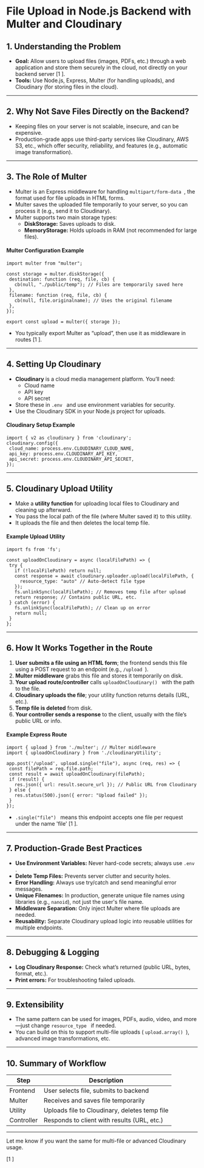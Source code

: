 # File Upload in Node.js Backend with Multer and Cloudinary

## 1. Understanding the Problem

- **Goal:** Allow users to upload files (images, PDFs, etc.) through a web application and store them securely in the cloud, not directly on your backend server [1 ].
- **Tools:** Use Node.js, Express, Multer (for handling uploads), and Cloudinary (for storing files in the cloud).

---

## 2. Why Not Save Files Directly on the Backend?

- Keeping files on your server is not scalable, insecure, and can be expensive.
- Production-grade apps use third-party services like Cloudinary, AWS S3, etc., which offer security, reliability, and features (e.g., automatic image transformation).

---

## 3. The Role of Multer

- Multer is an Express middleware for handling  `multipart/form-data `, the format used for file uploads in HTML forms.
- Multer saves the uploaded file temporarily to your server, so you can process it (e.g., send it to Cloudinary).
- Multer supports two main storage types:
  - **DiskStorage:** Saves uploads to disk.
  - **MemoryStorage:** Holds uploads in RAM (not recommended for large files).

#### Multer Configuration Example

 ```
import multer from "multer";

const storage = multer.diskStorage({
  destination: function (req, file, cb) {
    cb(null, "./public/temp"); // Files are temporarily saved here
  },
  filename: function (req, file, cb) {
    cb(null, file.originalname); // Uses the original filename
  },
});

export const upload = multer({ storage });
 ```

- You typically export Multer as “upload”, then use it as middleware in routes [1 ].

---

## 4. Setting Up Cloudinary

- **Cloudinary** is a cloud media management platform. You’ll need:
  - Cloud name
  - API key
  - API secret
- Store these in  `.env ` and use environment variables for security.
- Use the Cloudinary SDK in your Node.js project for uploads.

#### Cloudinary Setup Example

 ```
import { v2 as cloudinary } from 'cloudinary';
cloudinary.config({
  cloud_name: process.env.CLOUDINARY_CLOUD_NAME,
  api_key: process.env.CLOUDINARY_API_KEY,
  api_secret: process.env.CLOUDINARY_API_SECRET,
});
 ```

---

## 5. Cloudinary Upload Utility

- Make a **utility function** for uploading local files to Cloudinary and cleaning up afterward.
- You pass the local path of the file (where Multer saved it) to this utility.
- It uploads the file and then deletes the local temp file.

#### Example Upload Utility

 ```
import fs from 'fs';

const uploadOnCloudinary = async (localFilePath) => {
  try {
    if (!localFilePath) return null;
    const response = await cloudinary.uploader.upload(localFilePath, {
      resource_type: "auto" // Auto-detect file type
    });
    fs.unlinkSync(localFilePath); // Removes temp file after upload
    return response; // Contains public URL, etc.
  } catch (error) {
    fs.unlinkSync(localFilePath); // Clean up on error
    return null;
  }
};
 ```

---

## 6. How It Works Together in the Route

1. **User submits a file using an HTML form**; the frontend sends this file using a POST request to an endpoint (e.g.,  `/upload `).
2. **Multer middleware** grabs this file and stores it temporarily on disk.
3. **Your upload route/controller** calls  `uploadOnCloudinary() ` with the path to the file.
4. **Cloudinary uploads the file**; your utility function returns details (URL, etc.).
5. **Temp file is deleted** from disk.
6. **Your controller sends a response** to the client, usually with the file’s public URL or info.

#### Example Express Route

 ```
import { upload } from './multer'; // Multer middleware
import { uploadOnCloudinary } from './cloudinaryUtility';

app.post('/upload', upload.single("file"), async (req, res) => {
  const filePath = req.file.path;
  const result = await uploadOnCloudinary(filePath);
  if (result) {
    res.json({ url: result.secure_url }); // Public URL from Cloudinary
  } else {
    res.status(500).json({ error: "Upload failed" });
  }
});
 ```

-  `.single("file") ` means this endpoint accepts one file per request under the name 'file' [1 ].

---

## 7. Production-Grade Best Practices

- **Use Environment Variables:** Never hard-code secrets; always use  `.env `.
- **Delete Temp Files:** Prevents server clutter and security holes.
- **Error Handling:** Always use try/catch and send meaningful error messages.
- **Unique Filenames:** In production, generate unique file names using libraries (e.g., `nanoid`), not just the user's file name.
- **Middleware Separation:** Only inject Multer where file uploads are needed.
- **Reusability:** Separate Cloudinary upload logic into reusable utilities for multiple endpoints.

---

## 8. Debugging & Logging

- **Log Cloudinary Response:** Check what’s returned (public URL, bytes, format, etc.).
- **Print errors:** For troubleshooting failed uploads.

---

## 9. Extensibility

- The same pattern can be used for images, PDFs, audio, video, and more—just change  `resource_type ` if needed.
- You can build on this to support multi-file uploads ( `upload.array() `), advanced image transformations, etc.

---

## 10. Summary of Workflow

| Step         | Description               |
|--------------|--------------------------|
| Frontend     | User selects file, submits to backend |
| Multer       | Receives and saves file temporarily |
| Utility      | Uploads file to Cloudinary, deletes temp file |
| Controller   | Responds to client with results (URL, etc.) |

---

Let me know if you want the same for multi-file or advanced Cloudinary usage.

 [1 ]
